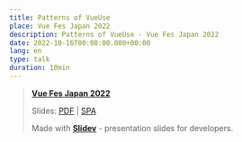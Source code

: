 ```yaml
---
title: Patterns of VueUse
place: Vue Fes Japan 2022
description: Patterns of VueUse - Vue Fes Japan 2022
date: 2022-10-16T00:00:00.000+00:00
lang: en
type: talk
duration: 10min
---
```


> [**Vue Fes Japan 2022**](https://vuefes.jp/2022/)
>
> Slides: [PDF](https://leizhenpeng.com/talks/2022-10-16) | [SPA](https://talks.leizhenpeng.com/2022/patterns-vueuse/)
>
> Made with <Slidev class="inline"/> [**Slidev**](https://github.com/slidevjs/slidev) - presentation slides for developers.
